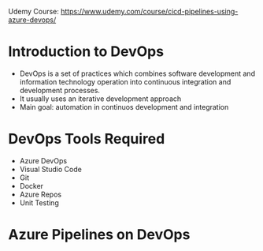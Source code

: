 Udemy Course: https://www.udemy.com/course/cicd-pipelines-using-azure-devops/

# Introduction to DevOps
- DevOps is a set of practices which combines software development and information technology operation into continuous integration and development processes.
- It usually uses an iterative development approach
- Main goal: automation in continuos development and integration


# DevOps Tools Required
- Azure DevOps
- Visual Studio Code
- Git
- Docker
- Azure Repos
- Unit Testing


# Azure Pipelines on DevOps

